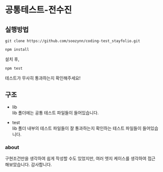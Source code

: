 # 공통테스트-전수진

## 실행방법

```
git clone https://github.com/soozynn/coding-test_stayfolio.git

```

```
npm install
```

설치 후,

```
npm test
```

테스트가 무사히 통과하는지 확인해주세요!

## 구조

- lib<br/>
  lib 폴더에는 공통 테스트 파일들이 들어있습니다.

- test<br/>
  lib 폴더 내부의 테스트 파일들이 잘 통과하는지 확인하는 테스트 파일들이 들어있습니다.

### about

구현조건만을 생각하여 쉽게 작성할 수도 있었지만, 여러 엣지 케이스를 생각하여 접근해보았습니다. 감사합니다.
